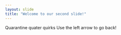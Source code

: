 ```yaml
---
layout: slide
title: "Welcome to our second slide!"
---
```

Quarantine quater quirks 
Use the left arrow to go back!
